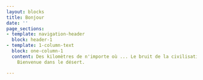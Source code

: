 ```yaml
---
layout: blocks
title: Bonjour
date: ''
page_sections:
- template: navigation-header
  block: header-1
- template: 1-column-text
  block: one-column-1
  content: Des kilomètres de n'importe où ... Le bruit de la civilisation s'estompe.
    Bienvenue dans le désert.

---
```

